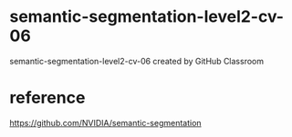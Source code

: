 # semantic-segmentation-level2-cv-06
semantic-segmentation-level2-cv-06 created by GitHub Classroom

# reference
https://github.com/NVIDIA/semantic-segmentation
